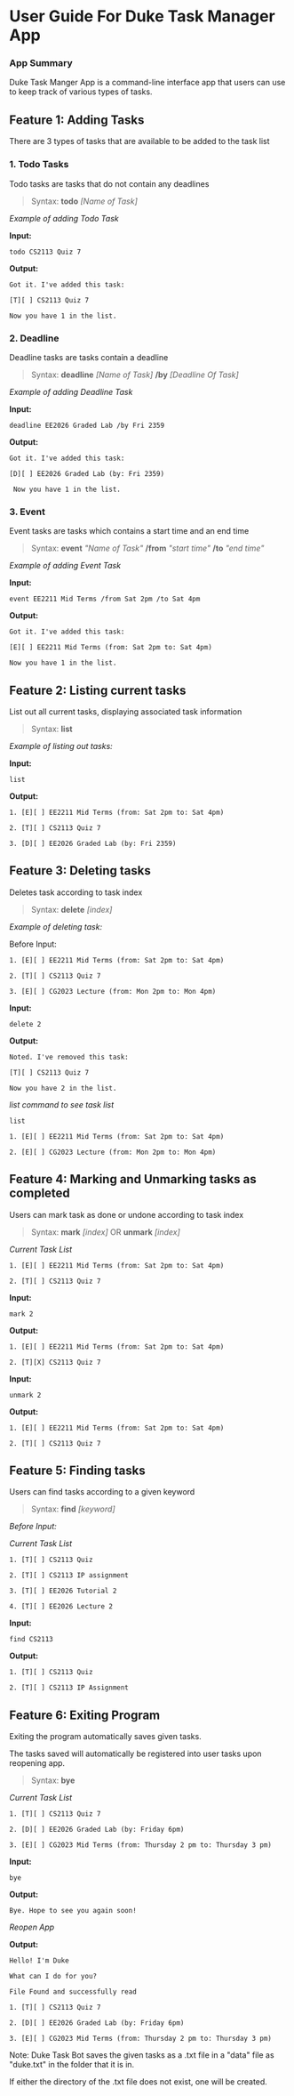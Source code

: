# User Guide For Duke Task Manager App

### App Summary

Duke Task Manger App is a command-line interface app that users can use to keep track
of various types of tasks.


## Feature 1: Adding Tasks
There are 3 types of tasks that are available to be added to the task list 

### 1. Todo Tasks 
Todo tasks are tasks that do not contain any deadlines
> Syntax: **todo** *[Name of Task]*

_Example of adding Todo Task_

**Input:** 

`todo CS2113 Quiz 7`

**Output:** 

`Got it. I've added this task:`

`[T][ ] CS2113 Quiz 7`

`Now you have 1 in the list.`

### 2. Deadline 
Deadline tasks are tasks contain a deadline
> Syntax: **deadline** *[Name of Task]* **/by** *[Deadline Of Task]*

_Example of adding Deadline Task_

**Input:**

`deadline EE2026 Graded Lab /by Fri 2359`

**Output:**

`Got it. I've added this task:`

`[D][ ] EE2026 Graded Lab (by: Fri 2359)`

` Now you have 1 in the list.`

### 3. Event 
Event tasks are tasks which contains a start time and an end time
> Syntax: **event** *"Name of Task"* **/from** *"start time"* **/to** *"end time"*

_Example of adding Event Task_

**Input:** 

`event EE2211 Mid Terms /from Sat 2pm /to Sat 4pm`

**Output:** 

`Got it. I've added this task:`

`[E][ ] EE2211 Mid Terms (from: Sat 2pm to: Sat 4pm)`

`Now you have 1 in the list.`

## Feature 2: Listing current tasks
List out all current tasks, displaying associated task information
> Syntax: **list**

_Example of listing out tasks:_

**Input:**

`list`

**Output:** 

`1. [E][ ] EE2211 Mid Terms (from: Sat 2pm to: Sat 4pm)`

`2. [T][ ] CS2113 Quiz 7`

`3. [D][ ] EE2026 Graded Lab (by: Fri 2359)`

## Feature 3: Deleting tasks
Deletes task according to task index
> Syntax: **delete** *[index]*

_Example of deleting task:_

Before Input: 

`1. [E][ ] EE2211 Mid Terms (from: Sat 2pm to: Sat 4pm)`

`2. [T][ ] CS2113 Quiz 7`

`3. [E][ ] CG2023 Lecture (from: Mon 2pm to: Mon 4pm)`

**Input:** 

`delete 2`

**Output:**

`Noted. I've removed this task:`

`[T][ ] CS2113 Quiz 7`

`Now you have 2 in the list.`

_list command to see task list_

`list `

`1. [E][ ] EE2211 Mid Terms (from: Sat 2pm to: Sat 4pm)`

`2. [E][ ] CG2023 Lecture (from: Mon 2pm to: Mon 4pm)`

## Feature 4: Marking and Unmarking tasks as completed
Users can mark task as done or undone according to task index
> Syntax: **mark** *[index]* OR **unmark** *[index]*

_Current Task List_

`1. [E][ ] EE2211 Mid Terms (from: Sat 2pm to: Sat 4pm)`

`2. [T][ ] CS2113 Quiz 7`

**Input:** 

`mark 2` 

**Output:**

`1. [E][ ] EE2211 Mid Terms (from: Sat 2pm to: Sat 4pm)`

`2. [T][X] CS2113 Quiz 7`

**Input:**

`unmark 2`

**Output:**

`1. [E][ ] EE2211 Mid Terms (from: Sat 2pm to: Sat 4pm)`

`2. [T][ ] CS2113 Quiz 7`



## Feature 5: Finding tasks
Users can find tasks according to a given keyword
> Syntax: **find** *[keyword]*

_Before Input:_ 

_Current Task List_ 

`1. [T][ ] CS2113 Quiz`

`2. [T][ ] CS2113 IP assignment`

`3. [T][ ] EE2026 Tutorial 2`

`4. [T][ ] EE2026 Lecture 2`

**Input:** 

`find CS2113`

**Output:** 

`1. [T][ ] CS2113 Quiz`

`2. [T][ ] CS2113 IP Assignment`

## Feature 6: Exiting Program
Exiting the program automatically saves given tasks.

The tasks saved will automatically be registered into user tasks upon reopening app.
> Syntax: **bye**

_Current Task List_

`1. [T][ ] CS2113 Quiz 7`

`2. [D][ ] EE2026 Graded Lab (by: Friday 6pm)`

`3. [E][ ] CG2023 Mid Terms (from: Thursday 2 pm to: Thursday 3 pm)`

**Input:**

`bye`

**Output:**

`Bye. Hope to see you again soon!`

_Reopen App_

**Output:**

`Hello! I'm Duke`

`What can I do for you?`

`File Found and successfully read`

`1. [T][ ] CS2113 Quiz 7`

`2. [D][ ] EE2026 Graded Lab (by: Friday 6pm)`

`3. [E][ ] CG2023 Mid Terms (from: Thursday 2 pm to: Thursday 3 pm)`

 
Note: Duke Task Bot saves the given tasks as a .txt file in a "data" file as "duke.txt" in the 
folder that it is in. 

If either the directory of the .txt file does not exist, one will be created. 






